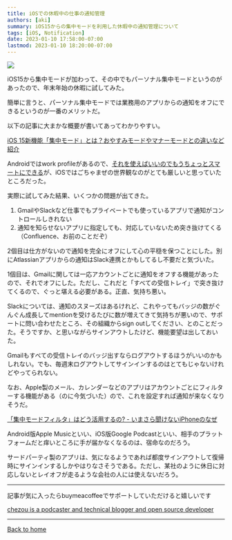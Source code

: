 ```yaml
---
title: iOSでの休暇中の仕事の通知管理
authors: [aki]
summary: iOS15からの集中モードを利用した休暇中の通知管理について
tags: [iOS, Notification]
date: 2023-01-10 17:58:00-07:00
lastmod: 2023-01-10 18:20:00-07:00
---
```


![](https://images.unsplash.com/photo-1504507926084-34cf0b939964?ixlib=rb-4.0.3&q=80&fm=jpg&crop=entropy&cs=tinysrgb)

iOS15から集中モードが加わって、その中でもパーソナル集中モードというのがあったので、年末年始の休暇に試してみた。

簡単に言うと、パーソナル集中モードでは業務用のアプリからの通知をオフにできるというのが一番のメリットだ。

以下の記事に大まかな概要が書いてあってわかりやすい。

[iOS 15新機能「集中モード」とは？おやすみモードやマナーモードとの違いなど紹介](https://time-space.kddi.com/mobile/20220202/3256)

Androidではwork profileがあるので、[それを使えばいいのでもうちょっとスマートにできる](https://support.google.com/work/android/answer/7029561?hl=ja)が、iOSではごちゃまぜの世界観なのがとても厳しいと思っていたところだった。

実際に試してみた結果、いくつかの問題が出てきた。

1. GmailやSlackなど仕事でもプライベートでも使っているアプリで通知がコントロールしきれない
2. 通知を知らせないアプリに指定しても、対応していないため突き抜けてくる（Confluence、お前のことだぞ）

2個目は仕方がないので通知を完全にオフにして心の平穏を保つことにした。別にAtlassianアプリからの通知はSlack連携とかもしてるし不要だと気づいた。

1個目は、Gmailに関しては一応アカウントごとに通知をオフする機能があったので、それでオフにした。ただし、これだと「すべての受信トレイ」で突き抜けてくるので、ぐっと堪える必要がある。正直、気持ち悪い。

Slackについては、通知のスヌーズはあるけれど、これやってもバッジの数がぐんぐん成長してmentionを受けるたびに数が増えてきて気持ちが悪いので、サポートに問い合わせたところ、その組織からsign outしてください、とのことだった。そうですか、と思いながらサインアウトしたけど、機能要望は出しておいた。

Gmailもすべての受信トレイのバッジ出すならログアウトするほうがいいのかもしれない。でも、毎週末ログアウトしてサインインするのはとてもじゃないけれどやってられない。

なお、Apple製のメール、カレンダーなどのアプリはアカウントごとにフィルターする機能がある（のに今気づいた）ので、これを設定すれば通知が来なくなりそうだ。

[「集中モードフィルタ」はどう活用するの? - いまさら聞けないiPhoneのなぜ](https://news.mynavi.jp/article/20221014-iphone_why)

Android版Apple Musicといい、iOS版Google Podcastといい、相手のプラットフォームだと痒いところに手が届かなくなるのは、宿命なのだろう。

サードパーティ製のアプリは、気になるようであれば都度サインアウトして復帰時にサインインするしかやはりなさそうである。ただし、某社のように休日に対応しないとレイオフが走るような会社の人には使えないだろう。

---

記事が気に入ったらbuymeacoffeeでサポートしていただけると嬉しいです

[chezou is a podcaster and technical blogger and open source developer](https://www.buymeacoffee.com/chezou)

---

[Back to home](https://memo.chezo.uno/)
